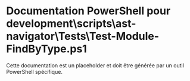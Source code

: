 # Documentation PowerShell pour development\scripts\ast-navigator\Tests\Test-Module-FindByType.ps1

Cette documentation est un placeholder et doit être générée par un outil PowerShell spécifique.
